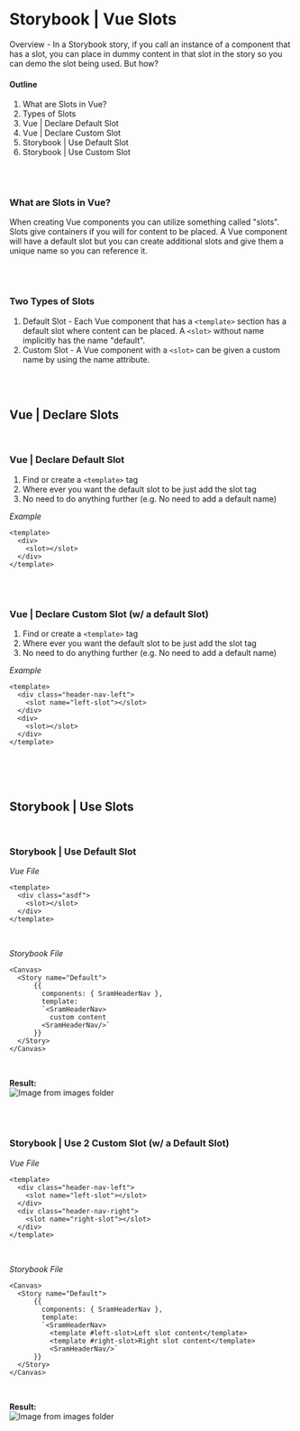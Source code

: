 # Storybook | Vue Slots

Overview - In a Storybook story, if you call an instance of a component that has a slot, you can place in dummy content in that slot in the story so you can demo the slot being used. But how? 


#### Outline
1. What are Slots in Vue?
1. Types of Slots
1. Vue | Declare Default Slot
1. Vue | Declare Custom Slot
1. Storybook | Use Default Slot
1. Storybook | Use Custom Slot

<br><br>

### What are Slots in Vue?
 When creating Vue components you can utilize something called "slots". Slots give containers if you will for content to be placed. A Vue component will have a default slot but you can create additional slots and give them a unique name so you can reference it. 

<br><br>

### Two Types of Slots
1. Default Slot - Each Vue component that has a `<template>` section has a default slot where content can be placed. A `<slot>` without name implicitly has the name "default".
1. Custom Slot - A Vue component with a `<slot>` can be given a custom name by using the name attribute.  

<br><br>

## Vue | Declare Slots

<br>

### Vue | Declare Default Slot

1. Find or create a `<template>` tag
1. Where ever you want the default slot to be just add the slot tag
1. No need to do anything further (e.g. No need to add a default name)

*Example*
```
<template>
  <div>
    <slot></slot>
  </div>
</template>
```

<br><br>

### Vue | Declare Custom Slot (w/ a default Slot)

1. Find or create a `<template>` tag
1. Where ever you want the default slot to be just add the slot tag
1. No need to do anything further (e.g. No need to add a default name)

*Example*
```
<template>
  <div class="header-nav-left">
    <slot name="left-slot"></slot>
  </div>
  <div>
    <slot></slot>
  </div>
</template>
```

<br><br><br>

## Storybook | Use Slots

<br>

### Storybook | Use Default Slot

*Vue File*  
```vue
<template>
  <div class="asdf">
    <slot></slot>
  </div>
</template>
```
<br>

*Storybook File*
```mdx
<Canvas>
  <Story name="Default">
      {{
        components: { SramHeaderNav },
        template: 
        `<SramHeaderNav>
          custom content
        <SramHeaderNav/>`
      }}
  </Story>
</Canvas>
```

<br>

**Result:**  
![Image from images folder](~@source/images/storybook/vue-slot/storybook_vue-slot_default-slot.png)

<br><br>

### Storybook | Use 2 Custom Slot (w/ a Default Slot)

*Vue File*  
```vue
<template>
  <div class="header-nav-left">
    <slot name="left-slot"></slot>
  </div>
  <div class="header-nav-right">
    <slot name="right-slot"></slot>
  </div>
</template>
```
<br>

*Storybook File*
```mdx
<Canvas>
  <Story name="Default">
      {{
        components: { SramHeaderNav },
        template: 
        `<SramHeaderNav>
          <template #left-slot>Left slot content</template>
          <template #right-slot>Right slot content</template>
          <SramHeaderNav/>`
      }}
  </Story>
</Canvas>
```

<br>

**Result:**  
![Image from images folder](~@source/images/storybook/vue-slot/storybook_vue-slot_2-custom-slots.png)
